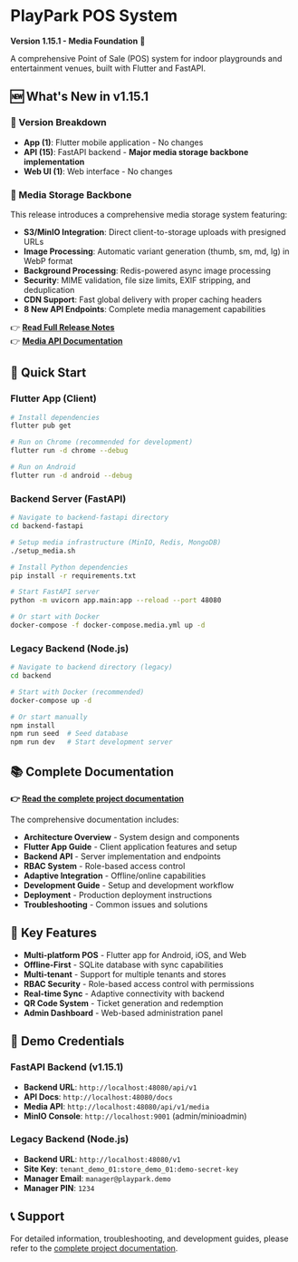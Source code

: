 # PlayPark POS System

**Version 1.15.1 - Media Foundation** 🎉

A comprehensive Point of Sale (POS) system for indoor playgrounds and entertainment venues, built with Flutter and FastAPI.

## 🆕 What's New in v1.15.1

### 🎯 Version Breakdown
- **App (1)**: Flutter mobile application - No changes
- **API (15)**: FastAPI backend - **Major media storage backbone implementation**
- **Web UI (1)**: Web interface - No changes

### 🚀 Media Storage Backbone
This release introduces a comprehensive media storage system featuring:
- **S3/MinIO Integration**: Direct client-to-storage uploads with presigned URLs
- **Image Processing**: Automatic variant generation (thumb, sm, md, lg) in WebP format
- **Background Processing**: Redis-powered async image processing
- **Security**: MIME validation, file size limits, EXIF stripping, and deduplication
- **CDN Support**: Fast global delivery with proper caching headers
- **8 New API Endpoints**: Complete media management capabilities

👉 **[Read Full Release Notes](RELEASE_NOTES_v1.15.1.md)**  
👉 **[Media API Documentation](backend-fastapi/MEDIA_API_DOCUMENTATION.md)**

## 🚀 Quick Start

### Flutter App (Client)
```bash
# Install dependencies
flutter pub get

# Run on Chrome (recommended for development)
flutter run -d chrome --debug

# Run on Android
flutter run -d android --debug
```

### Backend Server (FastAPI)
```bash
# Navigate to backend-fastapi directory
cd backend-fastapi

# Setup media infrastructure (MinIO, Redis, MongoDB)
./setup_media.sh

# Install Python dependencies
pip install -r requirements.txt

# Start FastAPI server
python -m uvicorn app.main:app --reload --port 48080

# Or start with Docker
docker-compose -f docker-compose.media.yml up -d
```

### Legacy Backend (Node.js)
```bash
# Navigate to backend directory (legacy)
cd backend

# Start with Docker (recommended)
docker-compose up -d

# Or start manually
npm install
npm run seed  # Seed database
npm run dev   # Start development server
```

## 📚 Complete Documentation

**👉 [Read the complete project documentation](PROJECT_DOCUMENTATION.md)**

The comprehensive documentation includes:
- **Architecture Overview** - System design and components
- **Flutter App Guide** - Client application features and setup
- **Backend API** - Server implementation and endpoints
- **RBAC System** - Role-based access control
- **Adaptive Integration** - Offline/online capabilities
- **Development Guide** - Setup and development workflow
- **Deployment** - Production deployment instructions
- **Troubleshooting** - Common issues and solutions

## 🎯 Key Features

- **Multi-platform POS** - Flutter app for Android, iOS, and Web
- **Offline-First** - SQLite database with sync capabilities
- **Multi-tenant** - Support for multiple tenants and stores
- **RBAC Security** - Role-based access control with permissions
- **Real-time Sync** - Adaptive connectivity with backend
- **QR Code System** - Ticket generation and redemption
- **Admin Dashboard** - Web-based administration panel

## 🔧 Demo Credentials

### FastAPI Backend (v1.15.1)
- **Backend URL**: `http://localhost:48080/api/v1`
- **API Docs**: `http://localhost:48080/docs`
- **Media API**: `http://localhost:48080/api/v1/media`
- **MinIO Console**: `http://localhost:9001` (admin/minioadmin)

### Legacy Backend (Node.js)
- **Backend URL**: `http://localhost:48080/v1`
- **Site Key**: `tenant_demo_01:store_demo_01:demo-secret-key`
- **Manager Email**: `manager@playpark.demo`
- **Manager PIN**: `1234`

## 📞 Support

For detailed information, troubleshooting, and development guides, please refer to the [complete project documentation](PROJECT_DOCUMENTATION.md).